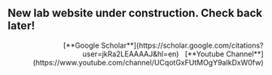 ## New lab website under construction. Check back later! 
<div style="text-align: right">
[**Google Scholar**](https://scholar.google.com/citations?user=jkRa2LEAAAAJ&hl=en)&nbsp;&nbsp;
[**Youtube Channel**](https://www.youtube.com/channel/UCqotGxFUtMOgY9aIkDxW0fw)
</div>
